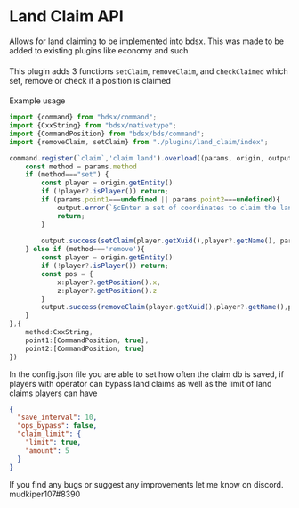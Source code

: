 
# Land Claim API
Allows for land claiming to be implemented into bdsx. This was made to be added to existing plugins like economy and such
####
This plugin adds 3 functions `setClaim`, `removeClaim`, and `checkClaimed` which set, remove or check if a position is claimed
####
Example usage
```ts
import {command} from "bdsx/command";
import {CxxString} from "bdsx/nativetype";
import {CommandPosition} from "bdsx/bds/command";
import {removeClaim, setClaim} from "./plugins/land_claim/index";

command.register(`claim`,'claim land').overload((params, origin, output)=>{
    const method = params.method
    if (method==="set") {
        const player = origin.getEntity()
        if (!player?.isPlayer()) return;
        if (params.point1===undefined || params.point2===undefined){
            output.error(`§cEnter a set of coordinates to claim the land`)
            return;
        }
        
        output.success(setClaim(player.getXuid(),player?.getName(), params.point1, params.point2).output)
    } else if (method==='remove'){
        const player = origin.getEntity()
        if (!player?.isPlayer()) return;
        const pos = {
            x:player?.getPosition().x,
            z:player?.getPosition().z
        }
        output.success(removeClaim(player.getXuid(),player?.getName(),pos).output)
    }
},{
    method:CxxString,
    point1:[CommandPosition, true],
    point2:[CommandPosition, true]
})
```
In the config.json file you are able to set how often the claim db is saved, if players with operator can bypass land claims as well as the limit of land claims players can have 
```json
{
  "save_interval": 10, 
  "ops_bypass": false,
  "claim_limit": {
    "limit": true,
    "amount": 5
  }
}
```
If you find any bugs or suggest any improvements let me know on discord. mudkiper107#8390
